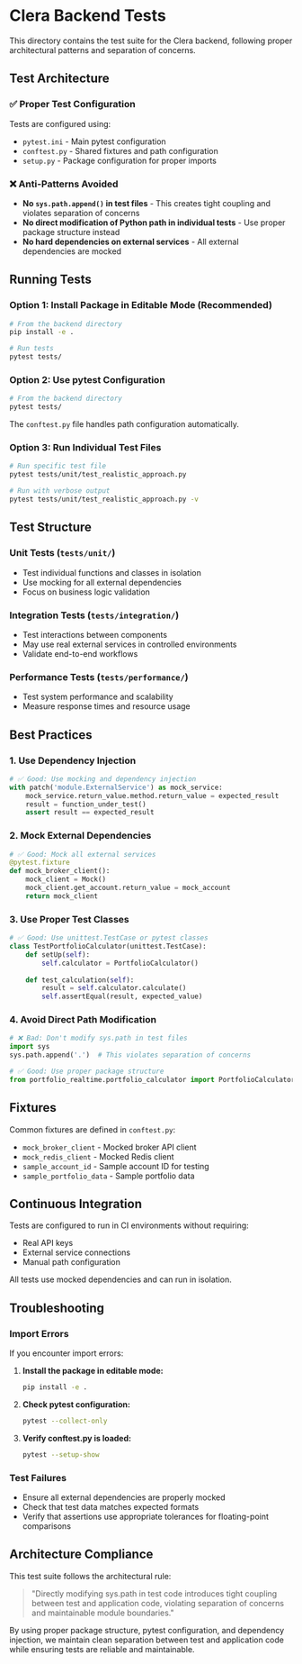 # Clera Backend Tests

This directory contains the test suite for the Clera backend, following proper architectural patterns and separation of concerns.

## Test Architecture

### ✅ Proper Test Configuration

Tests are configured using:
- `pytest.ini` - Main pytest configuration
- `conftest.py` - Shared fixtures and path configuration
- `setup.py` - Package configuration for proper imports

### ❌ Anti-Patterns Avoided

- **No `sys.path.append()` in test files** - This creates tight coupling and violates separation of concerns
- **No direct modification of Python path in individual tests** - Use proper package structure instead
- **No hard dependencies on external services** - All external dependencies are mocked

## Running Tests

### Option 1: Install Package in Editable Mode (Recommended)

```bash
# From the backend directory
pip install -e .

# Run tests
pytest tests/
```

### Option 2: Use pytest Configuration

```bash
# From the backend directory
pytest tests/
```

The `conftest.py` file handles path configuration automatically.

### Option 3: Run Individual Test Files

```bash
# Run specific test file
pytest tests/unit/test_realistic_approach.py

# Run with verbose output
pytest tests/unit/test_realistic_approach.py -v
```

## Test Structure

### Unit Tests (`tests/unit/`)
- Test individual functions and classes in isolation
- Use mocking for all external dependencies
- Focus on business logic validation

### Integration Tests (`tests/integration/`)
- Test interactions between components
- May use real external services in controlled environments
- Validate end-to-end workflows

### Performance Tests (`tests/performance/`)
- Test system performance and scalability
- Measure response times and resource usage

## Best Practices

### 1. Use Dependency Injection
```python
# ✅ Good: Use mocking and dependency injection
with patch('module.ExternalService') as mock_service:
    mock_service.return_value.method.return_value = expected_result
    result = function_under_test()
    assert result == expected_result
```

### 2. Mock External Dependencies
```python
# ✅ Good: Mock all external services
@pytest.fixture
def mock_broker_client():
    mock_client = Mock()
    mock_client.get_account.return_value = mock_account
    return mock_client
```

### 3. Use Proper Test Classes
```python
# ✅ Good: Use unittest.TestCase or pytest classes
class TestPortfolioCalculator(unittest.TestCase):
    def setUp(self):
        self.calculator = PortfolioCalculator()
    
    def test_calculation(self):
        result = self.calculator.calculate()
        self.assertEqual(result, expected_value)
```

### 4. Avoid Direct Path Modification
```python
# ❌ Bad: Don't modify sys.path in test files
import sys
sys.path.append('.')  # This violates separation of concerns

# ✅ Good: Use proper package structure
from portfolio_realtime.portfolio_calculator import PortfolioCalculator
```

## Fixtures

Common fixtures are defined in `conftest.py`:

- `mock_broker_client` - Mocked broker API client
- `mock_redis_client` - Mocked Redis client
- `sample_account_id` - Sample account ID for testing
- `sample_portfolio_data` - Sample portfolio data

## Continuous Integration

Tests are configured to run in CI environments without requiring:
- Real API keys
- External service connections
- Manual path configuration

All tests use mocked dependencies and can run in isolation.

## Troubleshooting

### Import Errors
If you encounter import errors:

1. **Install the package in editable mode:**
   ```bash
   pip install -e .
   ```

2. **Check pytest configuration:**
   ```bash
   pytest --collect-only
   ```

3. **Verify conftest.py is loaded:**
   ```bash
   pytest --setup-show
   ```

### Test Failures
- Ensure all external dependencies are properly mocked
- Check that test data matches expected formats
- Verify that assertions use appropriate tolerances for floating-point comparisons

## Architecture Compliance

This test suite follows the architectural rule:
> "Directly modifying sys.path in test code introduces tight coupling between test and application code, violating separation of concerns and maintainable module boundaries."

By using proper package structure, pytest configuration, and dependency injection, we maintain clean separation between test and application code while ensuring tests are reliable and maintainable. 